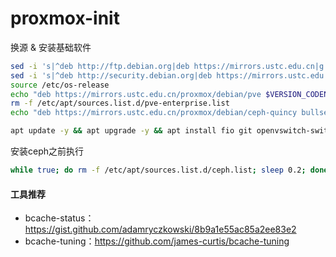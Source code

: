 # proxmox-init

换源 & 安装基础软件
```bash
sed -i 's|^deb http://ftp.debian.org|deb https://mirrors.ustc.edu.cn|g' /etc/apt/sources.list
sed -i 's|^deb http://security.debian.org|deb https://mirrors.ustc.edu.cn/debian-security|g' /etc/apt/sources.list
source /etc/os-release
echo "deb https://mirrors.ustc.edu.cn/proxmox/debian/pve $VERSION_CODENAME pve-no-subscription" > /etc/apt/sources.list.d/pve-no-subscription.list
rm -f /etc/apt/sources.list.d/pve-enterprise.list
echo "deb https://mirrors.ustc.edu.cn/proxmox/debian/ceph-quincy bullseye main" > /etc/apt/sources.list.d/ceph_mirror.list

apt update -y && apt upgrade -y && apt install fio git openvswitch-switch bcache-tools -y
```

安装ceph之前执行
```bash
while true; do rm -f /etc/apt/sources.list.d/ceph.list; sleep 0.2; done
```

#### 工具推荐

- bcache-status：https://gist.github.com/adamryczkowski/8b9a1e55ac85a2ee83e2
- bcache-tuning：https://github.com/james-curtis/bcache-tuning
